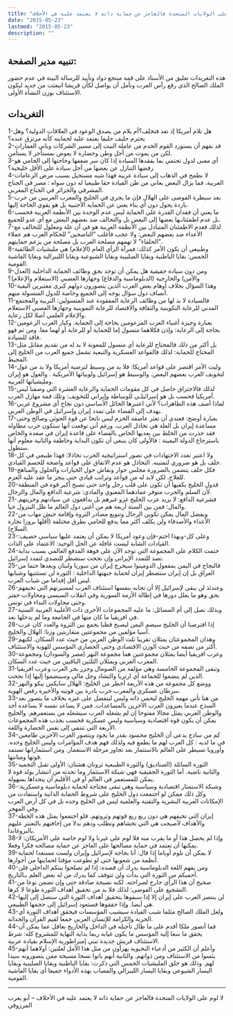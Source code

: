 ```yaml
---
title: "لا لوم على الولايات المتحدة فالعاجز عن حماية ذاته لا يعتمد عليه في الأحلاف"
date: "2015-05-23"
lastmod: "2015-05-23"
description: ""
---
```

## **تنبيه مدير الصفحة:**

هذه التغريدات تعليق من الأستاذ على قمة منتجع دواد وتأييد للرسالة البينة في عدم حضور الملك الصالح الذي رفع رأس العرب ونأمل أن يواصل لكأن قريشا انبعثت من جديد ليكون الاستئناف بوزن النشأة الأولى.

## **التغريدات**

1-هل تلام أمريكا إذ تعد فتخلف؟أم يلام من يصدق الوعود في العلاقات الدولية؟ وهل يحترم حليف حليفا يعتمد عليه لحمايته كأنه مرتزق عنده؟  
2-قد نفهم أن يستورد القوم الخدم من عاملة البيت إلى مسير الشركات وباني العمارات لكن من يموت من أجل وطن وحضارة لا يعوض بمستأجر لا يستأمن.  
3-أي معنى لدول تحتمي بما يفقدها السيادة إذا كان سر ضعفها وحاجتها إلى الحامي هو رفضها التنازل عن بعضها من أجل سيادة على الأقل خليجية؟  
4-لا نطمح في الذهاب إلى سيادة عربية فهذا شبه مستحيل بسبب مرض الزعامات العربية. فما يزال البعض يعاني من ظن القيادة حقا طبيعيا له دون سواه : مصر في الجناح المشرقي والجزائر في الجناح المغربي.  
5-بعد سيطرة الفوضى على الهلال فإن ما يجري في الخليج والمغرب العربيين من حرب باردة يحول دون أي بناء يغني عن الحماية الأجنبية بل هو يقوي الحاجة إليها.  
6-ما يعني أن فقدان القدرة على الحماية ليس عدم الوحدة بين الأنظمة العربية فحسب بل عدم اطمئنانـها بعضها إلى البعض بل والتحالف ضد بعضهم البعض مع أي عدو للجميع.  
7-لذلك فعدم الاطمئنان المتبادل بين الأنظمة العربية هو في آن علة ومعلول للتحالف مع الأعداء ضد بعضهم البعض: ولا عجب فأغلب “الناصحين” للحكام العرب هم عملاء “الحلفاء” لا تهمهم مصلحة العرب بل مصلحة من يزعم حمايتهم.  
8-وطبيعي أن يكون الأمر كذلك: فمرآة الرأي العام (الإعلام) هي مليشيات الطائفية الخمس: بقايا الباطنية وبقايا الصليبية وبقايا الشيوعية وبقايا الليبرالية وبقايا الفاشية القومية.  
9-ومن دون سيادة حقيقية هل يمكن أن توجد بحق وظائف الحماية الداخلية (العدل والأمن) والخارجية (الدبلوماسية والدفاع) وجهازها العصبي (الاستعلام والإعلام)؟  
10-وهذا السؤال بخلاف أوهام بعض العرب الذين يتصورون دولهم كبرى معتبرين البقية أنصاف دول سؤال يوجه إلى الجميع وخاصة للدول المتسولة منهم.  
11-فالسيادة لا بد لها من وظائف الرعاية المفقودة عند المتسولين: التربية والمجتمع المدني للرعاية التكوينية والثقافة والاقتصاد للرعاية التموينية وجهازها العصبي الاستعلام والإعلام العلمي أصلا لكل رعاية.  
12-بعبارة وجيزة أغنياء العرب المزعومين بحاجة إلى الحماية. وكبار العرب الزعومين بحاجة إلى الرعاية: وإذن فكلاهما متسول إما للحماية أو للرعاية أو لهما معا. ومن ثم فهو فاقد للسيادة.  
13-بل أكثر من ذلك فالمحتاج للرعاية أي متسول للمعونة لا بد له من تقديم مقابل مثل المحتاج للحماية: لذلك فالقواعد العسكرية والتبعية تشمل جميع العرب من الخليج إلى المحيط.  
14-وليت الأمر اقتصر على قواعد أمريكا: فلا بد من وسيط لترضية أمريكا ولا بد من غول لتخويف العرب بعضهم البعض. والوسيط هو إسرائيل ولوبياتها الأمريكية . والغول هو إيران ومليشياتها العربية.  
15-لذلك فالاختراق حاصل في كل مقومات الحماية والرعاية العشرة التي وصفنا ليس أمريكيا فحسب بل هو إسرائيلـي للوساطة وإيراني للتخويف: وتلك قمة مهازل العرب.  
16-لماذا أصف هذه الظاهرات؟ لأني اعتبرها الحائل الأساسي دون نجاح أي مشروع عربي يهدف إلى القضاء على تمدد إيران وإسرائيل في الوطن العربي.  
17-بعبارة أوضح: فعندي أن تعثر عاصفة الحزم ليس ناتجا عن قوة الحوثي وصالح وحتى مساعدة إيران بل العلة هي تخاذل العرب. ورغم أني توقعت أنها ستكون حرب مطاولة فقد حذرت من الخلط بين بعديها الخاص بالقضاء على قاعدة إيران في صعدة والخاص باسترجاع الدولة اليمينة : فالأولى كان ينبغي أن تكون البداية وخاطفة والثانية معلوم أنها ستطول.  
18-ولا اعتبر تعدد الاجتهادات في تصور استراتيجية الحرب تخاذلا: فهذا طبيعي في كل حلف بل هو ضروري لتمتينه. التخاذل هو عدم الاتفاق على قواعد واضحة للحسم القيادي.  
19-فكل حلف يتضمن بالضرورة مجلس حوار ونقاش حول الخيارات والحلول والمناهج للعلاج. لكن لابد له من قواعد وتراتب قيادي حتى ينجز ما عقد عليه العزم.  
20-فدول الخليج يكفيها أن تكون على قلب رجل واحد حتى تصبح أكبر قوة في المنطقة لأن السلم والحرب متوفر عمادهما المعنوي والمادي: شرعية الدافع والمال والرجال.  
21-فشرعية الدافع: لا يريد عرب الخليج غزو غيرهم بل يدافعون عن سيادتهم وحريتهم. والمال: فمن بين الستة أربعة هم من أغنى دول العالم ما ظل البترول حيا.  
22-وبفضل المال يمكن تكوين الرجال وتنويع مصادر الثروة وإقامة جيش مهاب من الأعداء والأصدقاء ولن يكلف أكثر مما يدفع للحامي بطرق مختلفة (أقلها بروزا تجارة السلاح).  
23-وعلى كل-وبهذا اختم-فإن وعود أمريكا لا يمكن أن يعتمد عليها سياسي حصيف: القيادات الشابة ليست غافلة عن الحل الوحيد: الاعتماد على الذات.  
24-ختمت الكلام على المجموعة التي توجد الآن على فوهة المدفع العالمي بسبب بداية تصد للتمدد الإيراني وإن نجحت ستضطر للتصدي لتمدد إسرائيل.  
25-فالنجاح في اليمن بمفعول الدومينوا سيخرج إيران من سوريا ولبنان وبعدها حتما من العراق بل إن إيران ستضطر إيران لحماية جبهتها الداخلية : الثورة لن تستثنيها وشبابها ليس أقل إقداما من شباب العرب.  
26-وعندئذ لن يبقى لإسرائيل إلا أن تجابه بنفسها استئناف العرب لمسيرتهم التي تخيفهم بحق وهو ما يعلل دورها في إطالة الأزمة السورية وفي انقلاب السيسي ومحاولات حفتر وحتى محاولات النداء في تونس.  
27-وبذلك نصل إلى أم المسائل: ما عليه المجموعات الأخرى ذات الأغلبية العربية السنية في افريقيا ما كان منها في الجامعة وما لم يدخلها بعد.  
28-إذا افترضنا أن الخليج سيضم اليمن ليصبح قطبا يجمع بين الثروة والعدد كان عرب آسيا مؤلفين من مجموعتين متقاربتين وزنا: الهلال والخليج.  
29-وهذان المجموعتان يمثلان تقريبا ثلث الوطن العربي من حيث عدد السكان. لكنهم أكثر من نصفه من حيث الوزن الاقتصادي وحتى الحضاري المؤسس للهوية والاستئناف.  
30-وعرب افريقيا أيضا يمثلان مجموعتين هما مجموعة النهر (مصر والسودان) ومجموعة المغرب العربي ويمثلان الثلثين الباقيين من حيث عدد السكان.  
31-وتبقى المجموعة الخامسة وهي مؤلفة من الصومال وجزر بحر العرب وعرب افريقيا الذين لم ينضموا للجماعة أي ارتريا والتشاد وجل مالي وسينضموا إليها إذا نجحت.  
32-ووضع كل مجموعة من هذه الأربعة أخطر من الخليج: الهلال سايكس بيكو والنهر سرطان عسكري والمغرب حرب بادرة بين قوتيه والأخيرة رفض الهوية.  
33-من هنا تأتي مهمة الخليج ليحمي ذاته وليس ليتفضل على غيره بخلاف ما يتصور بعد السذج عندما يعيرون العرب الآخرين بالمساعدات. فمن لا يساعد نفسه لا يساعده أحد والوطن العربي يمثل مجالا مفتوحا إن لم يشغله العرب سيشغله من يستعمرهم. والخليج يمكن أن يكون قوة اقتصادية وسياسية وليس عسكرية فحسب بجذب هذه المجموعات الأربعة التي تنتمي إلى نفس الحضارة واللغة.  
34-كم من ساذج يدعي أن الخليج محسود بقدر ما يجود ويتصور العرب الآخرين طامعين في ما لديه : كل العرب لهم ما يطمع فيه ولذلك فهم هدف المؤامرات وليس الخليج وحده. وأوروبا تسيطر على العالم بالاستثمار بعد تجاوز مرحلة الاستعمار. ومن استثماراتها تستمد قوتها ومتانتها.  
35-الثورة السائلة (الصناديق) والثورة الطبيعية ثروتان هشتان: الأولى تقبل التجميد والثانية ناضبة. أما الثورة الحقيقية فهي شبكة الاستثمار وما تحدثه من انتشار يولد قوة لا يمكن للمستعمر في العالم أو في الأقليم أن يتحداها بسهولة.  
36-وشبكة الاستمثار اقتصادية وسياسية وهي تبقى محتاجة لحماية دبلوماسية وعسكرية: وكل ذلك ممكن لو اجتمعت دول الخليج على شروط الحماية الذاتية واستفادت من الإمكانات العربية البشرية والتقنية والعلمية ليس في الخليج وحده بل في كل أرض العرب وفي المهجر.  
37-إيران التي تخيفهم هي دون ربع ربع قوتهم وثروتهم. فلو اجتمعوا بمثل هذه الخطة والأهداف لأصبحت هي التي تخشاهم وتطلب ودهم بدلا من إخافتهم بالتعنتر عليهم بالبروغاندا.  
38-وإذا لم يحصل هذا أو ما يقرب منه فلا لوم على غيرنا ولا لوم خاصة على الأمريكان: لا يمكنها أن تعتمد في حماية مصالحها على العاجز عن حماية مصالحه فكرا وفعلا.  
39-لا يمكن أن نلوم أوباما إذا قال: أنا بحاجة لإسرائيل وإيران ولست مستعدا لحماية أنظمة من شعوبها حتى لو تطوعت مؤقتا لحمايتها من أجوارها.  
40-ومن يفهم اللغة الدبلوماسية يدرك أن قصده: إذا لم تصلحوا بيتكم الداخلي فلن أحميكم من الثورة التي بدأت ولن تتوقف كما يدرك من له بعض العلم بـالتاريخ.  
41-صحيح أن هذا الرأي جارح لصراحته. لكنه نصيحة صادقة حتى وإن تضمن نوعا من التشجيع على الفوضى: لذلك فلا بد من تحقيق أهداف الثورة طوعا لا كرها.  
42-لن ينتصر العرب على إيران إلا إذا سبقوها بتحقيق أهداف الثورة التي ستصل إلى إليها هي أيضا. وإذا حققوها فستعود إسرائيل إلى حجمها الطبيعي.  
43-ولعل الملك الصالح مثلما شبب القيادة سيشبب المؤسسات فيحقق أهداف الثورة أي الحرية والكرامة للإنسان العربي جمعا لقيم القرآن والحداثة.  
44-فما أتصور ملكا أقدم على ما طال تأجيله في الداخل والخاريج بغافل عما يمكن أن يحقق ما سعا إليه المؤسس ما يكون غيابه ربما بداية النهاية للمشروع كله: شرط الاستئناف قريش جديدة تبني إمبراطورية الإسلام بقيادة عربية.  
45-وأعلم أن الكثير من أدعياء النخبوية يهزأون من مثل هذا الأمل لعلتين: أولاهما أنهم يئسوا من الاستئناف ومن ذواتهم. والثانية أنهم باتوا نسخا مسيخة ممن يتصورونه سيدا لهم. وذلك هو خلق المليشيات الخمس التي ذكرت: بقايا الباطنية وبقايا الصليبية وبقايا اليسار الشيوعي وبقايا اليسار الليبرالي والمصاب بهذه الأدواء جميعا أي بقايا الفاشية القومية.

---

لا لوم على الولايات المتحدة فالعاجز عن حماية ذاته لا يعتمد عليه في الأحلاف – أبو يعرب المرزوقي

###